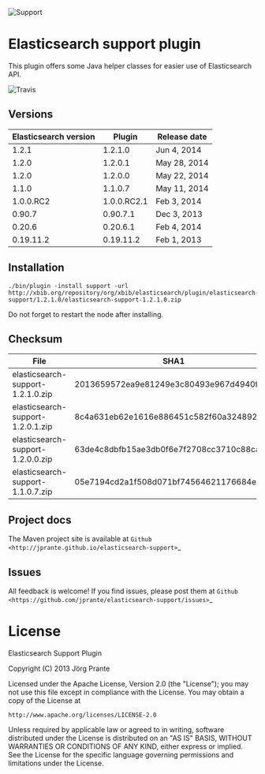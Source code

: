 ![Support](https://github.com/jprante/elasticsearch-support/raw/master/src/site/resources/support.jpg)

# Elasticsearch support plugin

This plugin offers some Java helper classes for easier use of Elasticsearch API.

![Travis](https://travis-ci.org/jprante/elasticsearch-support.png)

## Versions

| Elasticsearch version    | Plugin      | Release date |
| ------------------------ | ----------- | -------------|
| 1.2.1                    | 1.2.1.0     | Jun  4, 2014 |
| 1.2.0                    | 1.2.0.1     | May 28, 2014 |
| 1.2.0                    | 1.2.0.0     | May 22, 2014 |
| 1.1.0                    | 1.1.0.7     | May 11, 2014 |
| 1.0.0.RC2                | 1.0.0.RC2.1 | Feb  3, 2014 |
| 0.90.7                   | 0.90.7.1    | Dec  3, 2013 |
| 0.20.6                   | 0.20.6.1    | Feb  4, 2014 |
| 0.19.11.2                | 0.19.11.2   | Feb  1, 2013 |

## Installation

```
./bin/plugin -install support -url http://xbib.org/repository/org/xbib/elasticsearch/plugin/elasticsearch-support/1.2.1.0/elasticsearch-support-1.2.1.0.zip
```

Do not forget to restart the node after installing.

## Checksum

| File                                          | SHA1                                     |
| --------------------------------------------- | -----------------------------------------|
| elasticsearch-support-1.2.1.0.zip             | 2013659572ea9e81249e3c80493e967d4940f44a |
| elasticsearch-support-1.2.0.1.zip             | 8c4a631eb62e1616e886451c582f60a3248927c0 |
| elasticsearch-support-1.2.0.0.zip             | 63de4c8dbfb15ae3db0f6e7f2708cc3710c88ca6 |
| elasticsearch-support-1.1.0.7.zip             | 05e7194cd2a1f508d071bf74564621176684e598 |

## Project docs

The Maven project site is available at `Github <http://jprante.github.io/elasticsearch-support>`_

## Issues

All feedback is welcome! If you find issues, please post them at `Github <https://github.com/jprante/elasticsearch-support/issues>`_

# License

Elasticsearch Support Plugin

Copyright (C) 2013 Jörg Prante

Licensed under the Apache License, Version 2.0 (the "License");
you may not use this file except in compliance with the License.
You may obtain a copy of the License at

    http://www.apache.org/licenses/LICENSE-2.0

Unless required by applicable law or agreed to in writing, software
distributed under the License is distributed on an "AS IS" BASIS,
WITHOUT WARRANTIES OR CONDITIONS OF ANY KIND, either express or implied.
See the License for the specific language governing permissions and
limitations under the License.